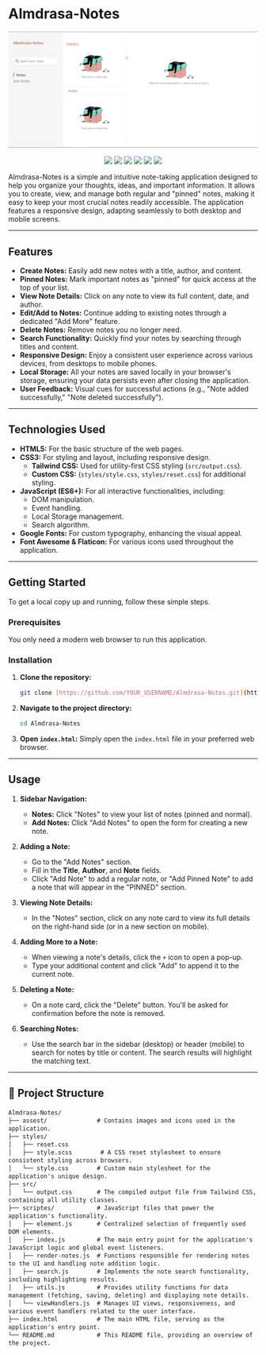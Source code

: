 # Almdrasa-Notes
![Poster](./assest/poster.jpeg)

<p align="center">
  <img src="https://img.shields.io/badge/HTML5-E34F26?logo=html5&logoColor=white&style=for-the-badge" />
  <img src="https://img.shields.io/badge/CSS3-1572B6?logo=css3&logoColor=white&style=for-the-badge" />
  <img src="https://img.shields.io/badge/Sass-CC6699?logo=sass&logoColor=white&style=for-the-badge" />
  <img src="https://img.shields.io/badge/JavaScript-F7DF1E?logo=javascript&logoColor=black&style=for-the-badge" />
  <img src="https://img.shields.io/badge/TailwindCSS-v4.0-38BDF8?logo=tailwindcss&logoColor=white&style=for-the-badge" />
  <img src="https://img.shields.io/badge/LocalStorage-Enabled-4CAF50?style=for-the-badge" />
</p>


Almdrasa-Notes is a simple and intuitive note-taking application designed to help you organize your thoughts, ideas, and important information. It allows you to create, view, and manage both regular and "pinned" notes, making it easy to keep your most crucial notes readily accessible. The application features a responsive design, adapting seamlessly to both desktop and mobile screens.

---

## Features

* **Create Notes:** Easily add new notes with a title, author, and content.
* **Pinned Notes:** Mark important notes as "pinned" for quick access at the top of your list.
* **View Note Details:** Click on any note to view its full content, date, and author.
* **Edit/Add to Notes:** Continue adding to existing notes through a dedicated "Add More" feature.
* **Delete Notes:** Remove notes you no longer need.
* **Search Functionality:** Quickly find your notes by searching through titles and content.
* **Responsive Design:** Enjoy a consistent user experience across various devices, from desktops to mobile phones.
* **Local Storage:** All your notes are saved locally in your browser's storage, ensuring your data persists even after closing the application.
* **User Feedback:** Visual cues for successful actions (e.g., "Note added successfully," "Note deleted successfully").

---

## Technologies Used

* **HTML5:** For the basic structure of the web pages.
* **CSS3:** For styling and layout, including responsive design.
    * **Tailwind CSS:** Used for utility-first CSS styling (`src/output.css`).
    * **Custom CSS:** (`styles/style.css`, `styles/reset.css`) for additional styling.
* **JavaScript (ES6+):** For all interactive functionalities, including:
    * DOM manipulation.
    * Event handling.
    * Local Storage management.
    * Search algorithm.
* **Google Fonts:** For custom typography, enhancing the visual appeal.
* **Font Awesome & Flaticon:** For various icons used throughout the application.

---

## Getting Started

To get a local copy up and running, follow these simple steps.

### Prerequisites

You only need a modern web browser to run this application.

### Installation

1.  **Clone the repository:**
    ```bash
    git clone [https://github.com/YOUR_USERNAME/Almdrasa-Notes.git](https://github.com/YOUR_USERNAME/Almdrasa-Notes.git)
    ```
2.  **Navigate to the project directory:**
    ```bash
    cd Almdrasa-Notes
    ```
3.  **Open `index.html`:**
    Simply open the `index.html` file in your preferred web browser.

---

## Usage

1.  **Sidebar Navigation:**
    * **Notes:** Click "Notes" to view your list of notes (pinned and normal).
    * **Add Notes:** Click "Add Notes" to open the form for creating a new note.

2.  **Adding a Note:**
    * Go to the "Add Notes" section.
    * Fill in the **Title**, **Author**, and **Note** fields.
    * Click "Add Note" to add a regular note, or "Add Pinned Note" to add a note that will appear in the "PINNED" section.

3.  **Viewing Note Details:**
    * In the "Notes" section, click on any note card to view its full details on the right-hand side (or in a new section on mobile).

4.  **Adding More to a Note:**
    * When viewing a note's details, click the `+` icon to open a pop-up.
    * Type your additional content and click "Add" to append it to the current note.

5.  **Deleting a Note:**
    * On a note card, click the "Delete" button. You'll be asked for confirmation before the note is removed.

6.  **Searching Notes:**
    * Use the search bar in the sidebar (desktop) or header (mobile) to search for notes by title or content. The search results will highlight the matching text.

---
## 📁 Project Structure

```plaintext
Almdrasa-Notes/
├── assest/              # Contains images and icons used in the application.
├── styles/
│   ├── reset.css
│   ├── style.scss        # A CSS reset stylesheet to ensure consistent styling across browsers.
│   └── style.css        # Custom main stylesheet for the application's unique design.
├── src/
│   └── output.css       # The compiled output file from Tailwind CSS, containing all utility classes.
├── scriptes/            # JavaScript files that power the application's functionality.
│   ├── element.js       # Centralized selection of frequently used DOM elements.
│   ├── index.js         # The main entry point for the application's JavaScript logic and global event listeners.
│   ├── render-notes.js  # Functions responsible for rendering notes to the UI and handling note addition logic.
│   ├── search.js        # Implements the note search functionality, including highlighting results.
│   ├── utils.js         # Provides utility functions for data management (fetching, saving, deleting) and displaying note details.
│   └── viewHandlers.js  # Manages UI views, responsiveness, and various event handlers related to the user interface.
├── index.html           # The main HTML file, serving as the application's entry point.
└── README.md            # This README file, providing an overview of the project.
